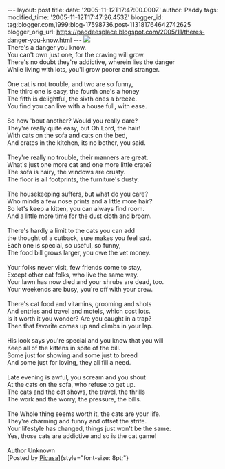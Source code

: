 \-\-- layout: post title: date: \'2005-11-12T17:47:00.000Z\' author:
Paddy tags: modified\_time: \'2005-11-12T17:47:26.453Z\' blogger\_id:
tag:blogger.com,1999:blog-17598736.post-113181764642742625
blogger\_orig\_url:
https://paddeesplace.blogspot.com/2005/11/theres-danger-you-know.html
\-\--
[![](https://photos1.blogger.com/hello/144/8245/320/2005_1111Image0049.jpg)](https://photos1.blogger.com/hello/144/8245/640/2005_1111Image0049.jpg)\
There\'s a danger you know.\
You can\'t own just one, for the craving will grow.\
There\'s no doubt they\'re addictive, wherein lies the danger\
While living with lots, you\'ll grow poorer and stranger.\
\
One cat is not trouble, and two are so funny,\
The third one is easy, the fourth one\'s a honey\
The fifth is delightful, the sixth ones a breeze.\
You find you can live with a house full, with ease.\
\
So how \'bout another? Would you really dare?\
They\'re really quite easy, but Oh Lord, the hair!\
With cats on the sofa and cats on the bed,\
And crates in the kitchen, its no bother, you said.\
\
They\'re really no trouble, their manners are great.\
What\'s just one more cat and one more little crate?\
The sofa is hairy, the windows are crusty.\
The floor is all footprints, the furniture\'s dusty.\
\
The housekeeping suffers, but what do you care?\
Who minds a few nose prints and a little more hair?\
So let\'s keep a kitten, you can always find room.\
And a little more time for the dust cloth and broom.\
\
There\'s hardly a limit to the cats you can add\
the thought of a cutback, sure makes you feel sad.\
Each one is special, so useful, so funny,\
The food bill grows larger, you owe the vet money.\
\
Your folks never visit, few friends come to stay,\
Except other cat folks, who live the same way.\
Your lawn has now died and your shrubs are dead, too.\
Your weekends are busy, you\'re off with your crew.\
\
There\'s cat food and vitamins, grooming and shots\
And entries and travel and motels, which cost lots.\
Is it worth it you wonder? Are you caught in a trap?\
Then that favorite comes up and climbs in your lap.\
\
His look says you\'re special and you know that you will\
Keep all of the kittens in spite of the bill.\
Some just for showing and some just to breed\
And some just for loving, they all fill a need.\
\
Late evening is awful, you scream and you shout\
At the cats on the sofa, who refuse to get up.\
The cats and the cat shows, the travel, the thrills\
The work and the worry, the pressure, the bills.\
\
The Whole thing seems worth it, the cats are your life.\
They\'re charming and funny and offset the strife.\
Your lifestyle has changed, things just won\'t be the same.\
Yes, those cats are addictive and so is the cat game!\
\
Author Unknown\
[Posted by
[Picasa](https://picasa.google.com/blogger/)]{style="font-size: 8pt;"}
